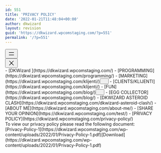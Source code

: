 ```yaml
---
id: 551
title: 'PRIVACY POLICY'
date: '2022-01-21T11:48:04+00:00'
author: dkwizard
layout: revision
guid: 'https://dkwizard.wpcomstaging.com/?p=551'
permalink: '/?p=551'
---
```


<nav aria-label="Navigation 8" class="wp-container-279 is-responsive wp-block-navigation"><button aria-haspopup="true" aria-label="Open menu" class="wp-block-navigation__responsive-container-open " data-micromodal-trigger="modal-278"><svg aria-hidden="true" focusable="false" height="24" viewbox="0 0 24 24" width="24" xmlns="http://www.w3.org/2000/svg"><rect height="1.5" width="16" x="4" y="7.5"></rect><rect height="1.5" width="16" x="4" y="15"></rect></svg></button><div class="wp-block-navigation__responsive-container  " id="modal-278" style=""><div class="wp-block-navigation__responsive-close" data-micromodal-close="" tabindex="-1"><div aria-label="Menu" class="wp-block-navigation__responsive-dialog"> <button aria-label="Close menu" class="wp-block-navigation__responsive-container-close" data-micromodal-close=""><svg aria-hidden="true" focusable="false" height="24" viewbox="0 0 24 24" width="24" xmlns="http://www.w3.org/2000/svg"><path d="M13 11.8l6.1-6.3-1-1-6.1 6.2-6.1-6.2-1 1 6.1 6.3-6.5 6.7 1 1 6.5-6.6 6.5 6.6 1-1z"></path></svg></button><div class="wp-block-navigation__responsive-container-content" id="modal-278-content">- [<span class="wp-block-navigation-item__label">DKWizard </span>](https://dkwizard.wpcomstaging.com/)
- [<span class="wp-block-navigation-item__label">PROGRAMMING</span>](https://dkwizard.wpcomstaging.com/programming/)
- [MARKETING](https://dkwizard.wpcomstaging.com/klijenti/)<button aria-expanded="false" aria-label="MARKETING submenu" class="wp-block-navigation__submenu-icon wp-block-navigation-submenu__toggle"><svg aria-hidden="true" fill="none" focusable="false" height="12" viewbox="0 0 12 12" width="12" xmlns="http://www.w3.org/2000/svg"><path d="M1.50002 4L6.00002 8L10.5 4" stroke-width="1.5"></path></svg></button>
    - [<span class="wp-block-navigation-item__label">CLIENTS/KLIJENTI</span>](https://dkwizard.wpcomstaging.com/klijenti/)
- [FUN](https://dkwizard.wpcomstaging.com/blog/)<button aria-expanded="false" aria-label="FUN submenu" class="wp-block-navigation__submenu-icon wp-block-navigation-submenu__toggle"><svg aria-hidden="true" fill="none" focusable="false" height="12" viewbox="0 0 12 12" width="12" xmlns="http://www.w3.org/2000/svg"><path d="M1.50002 4L6.00002 8L10.5 4" stroke-width="1.5"></path></svg></button>
    - [<span class="wp-block-navigation-item__label">EGG COLLECTOR</span>](https://dkwizard.wpcomstaging.com/blog/)
    - [<span class="wp-block-navigation-item__label">DKWIZARD ASTEROID CLASH</span>](https://dkwizard.wpcomstaging.com/dkwizard-asteroid-clash/)
- [<span class="wp-block-navigation-item__label">ABOUT ME</span>](https://dkwizard.wpcomstaging.com/about-me/)
- [<span class="wp-block-navigation-item__label">SHARE YOUR OPINION</span>](https://dkwizard.wpcomstaging.com/test/)
- [<span class="wp-block-navigation-item__label">PRIVACY POLICY</span>](https://dkwizard.wpcomstaging.com/privacy-policy/)

</div> </div> </div></div></nav>To view our privacy policy please read the following document:

<div class="wp-block-file"><object aria-label="Embed of Privacy-Policy-1." class="wp-block-file__embed" data="https://dkwizard.wpcomstaging.com/wp-content/uploads/2022/01/Privacy-Policy-1.pdf" style="width:100%;height:600px" type="application/pdf"></object>[Privacy-Policy-1](https://dkwizard.wpcomstaging.com/wp-content/uploads/2022/01/Privacy-Policy-1.pdf)[Download](https://dkwizard.wpcomstaging.com/wp-content/uploads/2022/01/Privacy-Policy-1.pdf)</div>